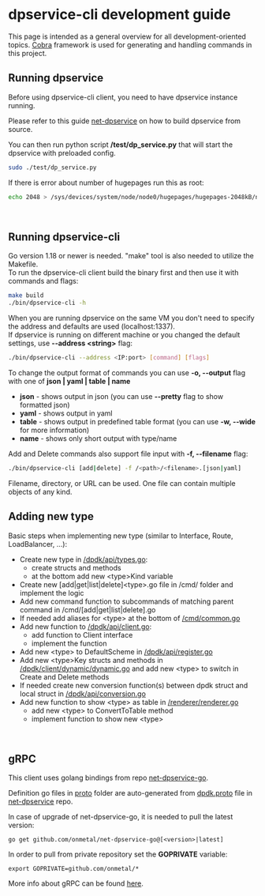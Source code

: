 # dpservice-cli development guide

This page is intended as a general overview for all development-oriented topics.
[Cobra](https://github.com/spf13/cobra) framework is used for generating and handling commands in this project.
<br />


## Running dpservice

Before using dpservice-cli client, you need to have dpservice instance running.

Please refer to this guide [net-dpservice](https://github.com/onmetal/net-dpservice/blob/osc/grpc_docs/docs/development/building.md) on how to build dpservice from source.

You can then run python script **/test/dp_service.py** that will start the dpservice with preloaded config.
```bash
sudo ./test/dp_service.py
```
If there is error about number of hugepages run this as root:
```bash
echo 2048 > /sys/devices/system/node/node0/hugepages/hugepages-2048kB/nr_hugepages 
```
<br />


## Running dpservice-cli

Go version 1.18 or newer is needed. \"make\" tool is also needed to utilize the Makefile.  
To run the dpservice-cli client build the binary first and then use it with commands and flags:
```bash
make build
./bin/dpservice-cli -h
```
When you are running dpservice on the same VM you don't need to specify the address and defaults are used (localhost:1337).  
If dpservice is running on different machine or you changed the default settings, use **--address \<string\>** flag:
```bash
./bin/dpservice-cli --address <IP:port> [command] [flags]
```
To change the output format of commands you can use **-o, --output** flag with one of **json | yaml | table | name**

  -  **json**   - shows output in json (you can use **--pretty** flag to show formatted json)
  -  **yaml**   - shows output in yaml
  -  **table**  - shows output in predefined table format (you can use **-w, --wide** for more information)
  -  **name**   - shows only short output with type/name

Add and Delete commands also support file input with **-f, --filename** flag:
```bash
./bin/dpservice-cli [add|delete] -f /<path>/<filename>.[json|yaml]
```
Filename, directory, or URL can be used.
One file can contain multiple objects of any kind.
<br />


## Adding new type

Basic steps when implementing new type (similar to Interface, Route, LoadBalancer, ...):
- Create new type in [/dpdk/api/types.go](/dpdk/api/types.go):
    - create structs and methods
	- at the bottom add new \<type\>Kind variable
- Create new [add|get|list|delete]\<type\>.go file in /cmd/ folder and implement the logic
- Add new command function to subcommands of matching parent command in /cmd/[add|get|list|delete].go
- If needed add aliases for \<type\> at the bottom of [/cmd/common.go](/cmd/common.go)
- Add new function to [/dpdk/api/client.go](/dpdk/api/client.go):
    - add function to Client interface
    - implement the function
- Add new \<type\> to DefaultScheme in [/dpdk/api/register.go](/dpdk/api/register.go)
- Add new \<type\>Key structs and methods in [/dpdk/client/dynamic/dynamic.go](/dpdk/client/dynamic/dynamic.go) and add new \<type\> to switch in Create and Delete methods
- If needed create new conversion function(s) between dpdk struct and local struct in [/dpdk/api/conversion.go](/dpdk/api/conversion.go)
- Add new function to show \<type\> as table in [/renderer/renderer.go](/renderer/renderer.go)
    - add new \<type\> to ConvertToTable method
    - implement function to show new \<type\>
<br />


## gRPC

This client uses golang bindings from repo [net-dpservice-go](https://github.com/onmetal/net-dpservice-go).

Definition go files in [proto](https://github.com/onmetal/net-dpservice-go/tree/main/proto) folder are auto-generated from [dpdk.proto](https://github.com/onmetal/net-dpservice/blob/osc/main/proto/dpdk.proto) file in [net-dpservice](https://github.com/onmetal/net-dpservice/) repo.

In case of upgrade of net-dpservice-go, it is needed to pull the latest version:
```
go get github.com/onmetal/net-dpservice-go@[<version>|latest]
```
In order to pull from private repository set the **GOPRIVATE** variable:
```
export GOPRIVATE=github.com/onmetal/*
```

More info about gRPC can be found [here](https://grpc.io/docs/what-is-grpc/introduction/).